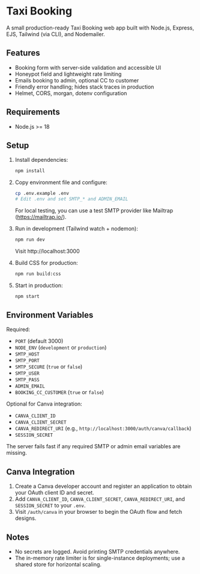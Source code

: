 # Taxi Booking

A small production-ready Taxi Booking web app built with Node.js, Express, EJS, Tailwind (via CLI), and Nodemailer.

## Features

- Booking form with server-side validation and accessible UI
- Honeypot field and lightweight rate limiting
- Emails booking to admin, optional CC to customer
- Friendly error handling; hides stack traces in production
- Helmet, CORS, morgan, dotenv configuration

## Requirements

- Node.js >= 18

## Setup

1. Install dependencies:

   ```bash
   npm install
   ```

2. Copy environment file and configure:

   ```bash
   cp .env.example .env
   # Edit .env and set SMTP_* and ADMIN_EMAIL
   ```

   For local testing, you can use a test SMTP provider like Mailtrap (https://mailtrap.io/).

3. Run in development (Tailwind watch + nodemon):

   ```bash
   npm run dev
   ```

   Visit http://localhost:3000

4. Build CSS for production:

   ```bash
   npm run build:css
   ```

5. Start in production:

   ```bash
   npm start
   ```

## Environment Variables

Required:

- `PORT` (default 3000)
- `NODE_ENV` (`development` or `production`)
- `SMTP_HOST`
- `SMTP_PORT`
- `SMTP_SECURE` (`true` or `false`)
- `SMTP_USER`
- `SMTP_PASS`
- `ADMIN_EMAIL`
- `BOOKING_CC_CUSTOMER` (`true` or `false`)

Optional for Canva integration:

- `CANVA_CLIENT_ID`
- `CANVA_CLIENT_SECRET`
- `CANVA_REDIRECT_URI` (e.g., `http://localhost:3000/auth/canva/callback`)
- `SESSION_SECRET`

The server fails fast if any required SMTP or admin email variables are missing.

## Canva Integration

1. Create a Canva developer account and register an application to obtain your OAuth client ID and secret.
2. Add `CANVA_CLIENT_ID`, `CANVA_CLIENT_SECRET`, `CANVA_REDIRECT_URI`, and `SESSION_SECRET` to your `.env`.
3. Visit `/auth/canva` in your browser to begin the OAuth flow and fetch designs.

## Notes

- No secrets are logged. Avoid printing SMTP credentials anywhere.
- The in-memory rate limiter is for single-instance deployments; use a shared store for horizontal scaling.

